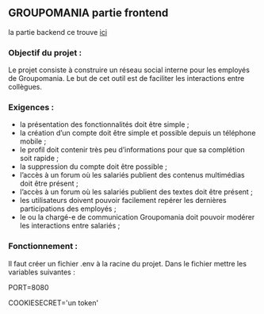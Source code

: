 ## GROUPOMANIA partie frontend

la partie backend ce trouve [ici](https://github.com/chris91300/OC-P7-back)


### Objectif du projet :

Le projet consiste à construire un réseau social interne pour les employés de Groupomania. Le but de cet outil est de faciliter les interactions entre collègues.



### Exigences : 

- la présentation des fonctionnalités doit être simple ;
- la création d’un compte doit être simple et possible depuis un téléphone mobile ;
- le profil doit contenir très peu d’informations pour que sa complétion soit rapide ;
- la suppression du compte doit être possible ;
- l’accès à un forum où les salariés publient des contenus multimédias doit être présent ;
- l’accès à un forum où les salariés publient des textes doit être présent ;
- les utilisateurs doivent pouvoir facilement repérer les dernières participations des employés ;
- le ou la chargé-e de communication Groupomania doit pouvoir modérer les interactions entre salariés ;



### Fonctionnement :

Il faut créer un fichier .env à la racine du projet.
Dans le fichier mettre les variables suivantes :

PORT=8080  

COOKIESECRET='un token'


